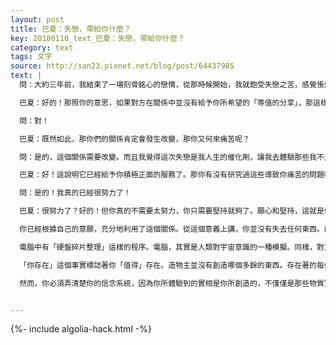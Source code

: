 ```yaml
---
layout: post
title: 巴夏：失戀，帶給你什麼？
key: 20180110_text_巴夏：失戀，帶給你什麼？
category: text
tags: 文字
source: http://san23.pixnet.net/blog/post/64437985
text: |
  問：大約三年前，我結束了一場刻骨銘心的戀情，從那時候開始，我就飽受失戀之苦，感覺悵然若失、傷心欲絕、痛不欲生…我生命中的很多東西似乎也因此土崩瓦解、分崩離析…我的電話停機了，家沒了，生意破產了…等等…這也讓我在靈魂方面做了很多的反省，嗯…我渴望能夠擁有一個互相支持的關係。

  巴夏：好的！那照你的意思，如果對方在關係中並沒有給予你所希望的「等值的分享」，那這樣的關係就不是你所喜好的，是不是呢？

  問：對！

  巴夏：既然如此，那你們的關係肯定會發生改變，那你又何來痛苦呢？

  問：是的，這個關係需要改變。而且我覺得這次失戀是我人生的催化劑，讓我去體驗那些我不允許自己去感受的痛苦，甚至不想回憶起那些過去。

  巴夏：好！這說明它已經給予你積極正面的服務了。那你有沒有研究過這些導致你痛苦的問題呢？你有沒有「鑽進」這些痛苦裡面呢？

  問：是的！我真的已經很努力了！

  巴夏：很努力了？好的！但你真的不需要太努力，你只需要堅持就夠了。願心和堅持，這就是你需要的全部。當然，你更不需要因此而苦苦掙扎。你也不需要因為這些問題時不時地冒出而感覺自己很糟糕。

  你已經根據自己的意願，充分地利用了這個關係。從這個意義上講，你並沒有失去任何東西。而且通過找回你（創造）的所有的意識的碎片，你會讓自己變得更加完整。

  電腦中有「硬盤碎片整理」這樣的程序。電腦，其實是人類對宇宙意識的一種模擬。同樣，對方做了他們所做的事，跟你共同創造了分手的經歷，這是他們在那種情況下所能做的最有愛的事。因為他們把你推到你（內在）的問題面前，而這些問題可能會妨礙你創造出你真正喜好的情感關係。你可以不把它定義成一種損失，因為你通過你們的交往，讓你對自己有了極大的瞭解，明白嗎？

  「你存在」這個事實標誌著你「值得」存在。造物主並沒有創造哪個多餘的東西。存在著的每個事物都擁有一席之地，而且祂也值得知道自己值得擁有。你也不例外。你值得擁有你能想像到的，或者渴望擁有的一切！

  然而，你必須弄清楚你的信念系統，因為你所體驗到的實相是你所創造的，不僅僅是那些物質實相，甚至還包括一些你們所說的非物質的實相。


---
```


{%- include algolia-hack.html -%}
